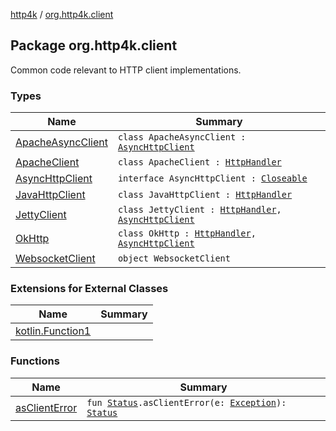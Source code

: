 [http4k](../index.md) / [org.http4k.client](./index.md)

## Package org.http4k.client

Common code relevant to HTTP client implementations.

### Types

| Name | Summary |
|---|---|
| [ApacheAsyncClient](-apache-async-client/index.md) | `class ApacheAsyncClient : `[`AsyncHttpClient`](-async-http-client/index.md) |
| [ApacheClient](-apache-client/index.md) | `class ApacheClient : `[`HttpHandler`](../org.http4k.core/-http-handler.md) |
| [AsyncHttpClient](-async-http-client/index.md) | `interface AsyncHttpClient : `[`Closeable`](http://docs.oracle.com/javase/6/docs/api/java/io/Closeable.html) |
| [JavaHttpClient](-java-http-client/index.md) | `class JavaHttpClient : `[`HttpHandler`](../org.http4k.core/-http-handler.md) |
| [JettyClient](-jetty-client/index.md) | `class JettyClient : `[`HttpHandler`](../org.http4k.core/-http-handler.md)`, `[`AsyncHttpClient`](-async-http-client/index.md) |
| [OkHttp](-ok-http/index.md) | `class OkHttp : `[`HttpHandler`](../org.http4k.core/-http-handler.md)`, `[`AsyncHttpClient`](-async-http-client/index.md) |
| [WebsocketClient](-websocket-client/index.md) | `object WebsocketClient` |

### Extensions for External Classes

| Name | Summary |
|---|---|
| [kotlin.Function1](kotlin.-function1/index.md) |  |

### Functions

| Name | Summary |
|---|---|
| [asClientError](as-client-error.md) | `fun `[`Status`](../org.http4k.core/-status/index.md)`.asClientError(e: `[`Exception`](http://docs.oracle.com/javase/6/docs/api/java/lang/Exception.html)`): `[`Status`](../org.http4k.core/-status/index.md) |
